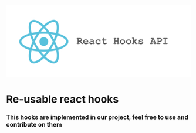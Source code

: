 <p align="center">
    <img src="./logo.png" alt="react hooks" />
</p>

<h1>Re-usable react hooks</h1>
<h3>This hooks are implemented in our project, feel free to use and contribute on them</h3>



